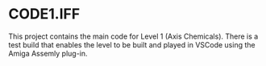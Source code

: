 # CODE1.IFF

This project contains the main code for Level 1 (Axis Chemicals).
There is a test build that enables the level to be built and played in VSCode using the Amiga Assemly plug-in.
